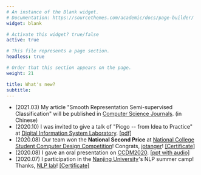 ```yaml
---
# An instance of the Blank widget.
# Documentation: https://sourcethemes.com/academic/docs/page-builder/
widget: blank

# Activate this widget? true/false
active: true

# This file represents a page section.
headless: true

# Order that this section appears on the page.
weight: 21

title: What's new?
subtitle:
---
```


* (2021.03) My article "Smooth Representation Semi-supervised Classification" will be published in [Computer Science Journals](http://www.jsjkx.com/). (in Chinese)
* (2020.10) I was invited to give a talk of "Picgo -- from Idea to Practice" at [Digital Information System Laboratory](http://www.dis.uestc.edu.cn). [[pdf]](/file/PicgofromIdeatoPractice.pdf)
* (2020.08) Our team won the **National Second Price** at [National College Student Computer Design Competition](http://2020.jsjds.com.cn/index.php/)! Congrats, [jotanger](https://jotang.club/)! [[Certificate]](/file/NCSCDCCertificate.pdf)
* (2020.08) I gave an oral presentation on [CCDM2020](http://csee.hnu.edu.cn/ccdm2020/index.html). [[ppt with audio]](/file/SRSSCpre.pptx)
* (2020.07) I participation in the [Nanjing University](https://www.nju.edu.cn/en/main.psp)'s NLP summer camp! Thanks, [NLP lab](http://nlp.nju.edu.cn/homepage/)! [[Certificate]](/file/NLPsummercamp.pdf) 
